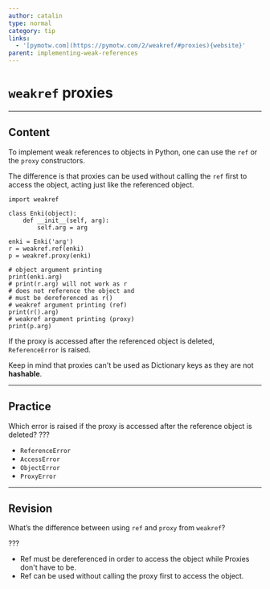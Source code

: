 ```yaml
---
author: catalin
type: normal
category: tip
links:
  - '[pymotw.com](https://pymotw.com/2/weakref/#proxies){website}'
parent: implementing-weak-references
---
```


# `weakref` proxies


---

## Content

To implement weak references to objects in Python, one can use the `ref` or the `proxy` constructors.

The difference is that proxies can be used without calling the `ref` first to access the object, acting just like the referenced object.

```plain-text
import weakref

class Enki(object):
    def __init__(self, arg):
        self.arg = arg

enki = Enki('arg')
r = weakref.ref(enki)
p = weakref.proxy(enki)

# object argument printing
print(enki.arg)
# print(r.arg) will not work as r
# does not reference the object and
# must be dereferenced as r()
# weakref argument printing (ref)
print(r().arg)
# weakref argument printing (proxy)
print(p.arg)
```

If the proxy is accessed after the referenced object is deleted, `ReferenceError` is raised.

Keep in mind that proxies can't be used as Dictionary keys as they are not **hashable**.


---

## Practice

Which error is raised if the proxy is accessed after the reference object is deleted? ???

- `ReferenceError`
- `AccessError`
- `ObjectError`
- `ProxyError`


---

## Revision

What’s the difference between using `ref` and `proxy` from `weakref`?

???

- Ref must be dereferenced in order to access the object while Proxies don't have to be.
- Ref can be used without calling the proxy first to access the object.
 
